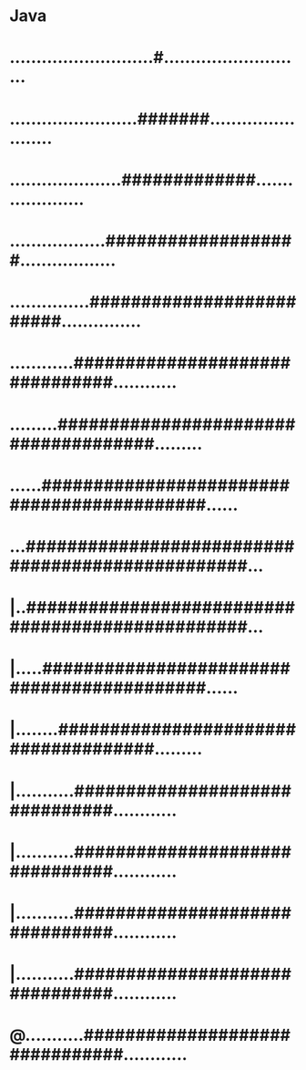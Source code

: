 # Java
# ...........................#...........................
# ........................#######........................
# .....................#############.....................
# ..................###################..................
# ...............#########################...............
# ............###############################............
# .........#####################################.........
# ......###########################################......
# ...#################################################...
# #######################################################
# |..#################################################...
# |.....###########################################......
# |........#####################################.........
# |...........###############################............
# |...........###############################............
# |...........###############################............
# |...........###############################............
# @...........###############################............
